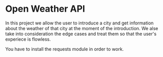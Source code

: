 # Open Weather API

In this project we allow the user to introduce a city and get information about the weather of that city at the moment of the introduction. We alse take into consideration the edge cases and treat them so that the user's experiece is flowless. 

You have to install the requests module in order to work.


